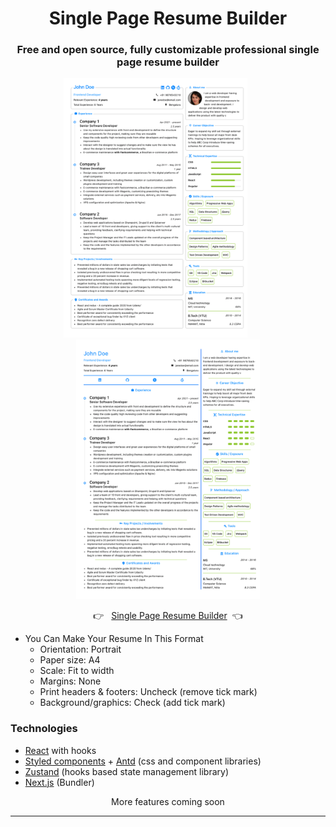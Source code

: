 <div align="center">
<h1>Single Page Resume Builder</h1>

### Free and open source, fully customizable professional single page resume builder

<a href="https://se-resume-project.netlify.app/"><img src="public/images/professional.png" alt="cover" height="415px" width="294px"/></a>&nbsp;&nbsp;&nbsp;&nbsp;&nbsp;&nbsp;&nbsp;&nbsp;&nbsp;&nbsp;
<a href="https://se-resume-project.netlify.app/"><img src="public/images/legacy.png" alt="cover" height="415px" width="294px"/></a>


👉 &nbsp;&nbsp;[Single Page Resume Builder](https://se-resume-project.netlify.app/)&nbsp;&nbsp;👈

</div>


- You Can Make Your Resume In This Format
  - Orientation: Portrait
  - Paper size: A4
  - Scale: Fit to width
  - Margins: None
  - Print headers & footers: Uncheck (remove tick mark)
  - Background/graphics: Check (add tick mark)


### Technologies

- [React](https://reactjs.org/) with hooks
- [Styled components](https://styled-components.com/) + [Antd](https://ant.design/docs/react/introduce) (css and component libraries)
- [Zustand](https://github.com/pmndrs/zustand) (hooks based state management library)
- [Next.js](https://nextjs.org/) (Bundler)

<div align="center">More features coming soon</div>

---


